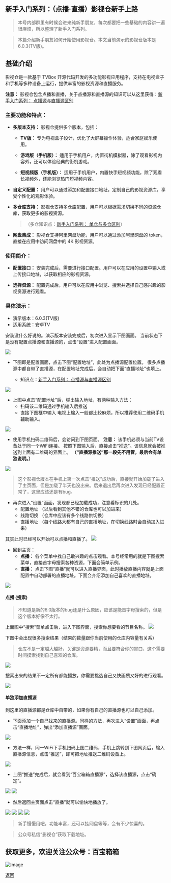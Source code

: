 ## 新手入门系列：（点播·直播）影视仓新手上路

> 本号内部群里有时候会进来纯新手朋友，每次都要把一些基础的内容讲一遍很麻烦，所以整理了新手入门系列。

> 本篇介绍新手朋友如何开始使用影视仓。本文当前演示的影视仓版本是6.0.3(TV版)。

## 基础介绍
影视仓是一款基于 TVBox 开源代码开发的多功能影视应用程序，支持在电视盒子和手机等多种设备上运行，提供丰富的影视资源和直播服务。

**注意：** 影视仓包含点播和直播，关于点播源和直播源的知识可以从这里获得：[新手入门系列： 点播源与直播源区别](./docs/013_DianBoZhiBo.md)

### 主要功能和特点：


*   **多版本支持：** 影视仓提供多个版本，包括：

    *   **TV版：** 专为电视盒子设计，优化了大屏幕操作体验，适合家庭娱乐使用。

    *   **游戏版（手机版）：** 适用于手机用户，内置街机模拟器，除了观看影视内容外，还可以体验经典的街机游戏。

    *   **短视频版（手机版）：** 适用于手机用户，内置快手短视频功能，除了观看长视频外，还能浏览热门短视频内容。

*   **自定义配置：** 用户可以通过添加和配置接口地址，定制自己的影视资源库，享受个性化的观影体验。 


*   **多仓库支持：** 影视仓支持多仓库配置，用户可以根据需求切换不同的资源仓库，获取更多的影视资源。 

    >（多仓知识点：[新手入门系列： 单仓与多仓区别](./docs/014_DanCangDuoCang.md)）

*   **网盘集成：** 影视仓支持阿里网盘功能，用户可以通过添加阿里网盘的 token，直接在应用中访问网盘中的 4K 影视资源。

### 使用简介：

*   **配置接口：** 安装完成后，需要进行接口配置。用户可以在应用的设置中输入或上传接口地址，以获取相应的影视资源。

*   **选择资源：** 配置完成后，用户可以在应用中浏览、搜索并选择自己感兴趣的影视资源进行观看。

### 具体演示：

*   演示版本：6.0.3(TV版)
*   适用系统：安卓TV 

安装没什么好说的。演示版本安装完成后，初次进入显示下图画面。
当前状态下是没有配置点播源和直播源的，点击“设置”进入配置画面。

<img src="../assets/img/017_YingShiCang/1.png" style="max-width:100%; height:auto;">

*   下图即是配置画面，点击下图“配置地址”，此处为点播源配置位置。
很多点播源中都自带了直播源，在配置地址完成后，会自动把下面“直播地址”也填上。

    *   知识点：[新手入门系列： 点播源与直播源区别](./docs/013_DianBoZhiBo.md)

<img src="../assets/img/017_YingShiCang/2.png" style="max-width:100%; height:auto;">

*   上图中点击“配置地址”后，弹出输入地址，有两种输入方法：
    *   扫码该二维码通过手机输入后推送
    *   直接下图框中输入
电视上输入一般都比较麻烦，所以推荐使用二维码手机辅助输入。

<img src="../assets/img/017_YingShiCang/3.png" style="max-width:100%; height:auto;">


*   使用手机扫码二维码后，会访问到下图页面。
**注意：** 该手机必须与当前TV设备处于同一个WiFi连接。
按照下图输入后，直接点击“推送”。该信息就会被推送到上面有二维码的界面上。
**（“直播源推送”那一段先不用管，最后会有单独说明。）**
<img src="../assets/img/017_YingShiCang/4.png" style="max-width:100%; height:auto;">

>这个影视仓版本在手机上第一次点击“推送”成功后，直接就开始加载了进入了主页面，但是加载了半天也没出来。后来退出后再次进入发现已经配置正常了，这里应该还是有bug。

*   再次进入“设置”画面，发现都已经加载成功，注意看标识的几处。
    *   配置地址 （以后看到其他不错的仓库也可以加进来）
    *   线路切换 （仓库中应该有多个线路供切换）
    *   直播地址 （每个线路大都有自己的直播地址，在切换线路时会自动加入进来）

其实此时已经可以开始可以点播和直播了。
<img src="../assets/img/017_YingShiCang/5.png" style="max-width:100%; height:auto;">

*   回到主页：
    *   **点播：** 各个菜单中找自己敢兴趣的点击观看。本号经常用的就是下图搜索菜单，直接首字母搜索各种资源，下面会简单示例。
    *   **直播：** 点击下图“直播”就可以进入直播界面，此时播放直播内容就是上面配置中自动部署的直播地址。下面会介绍添加自己喜欢的直播地址。

<img src="../assets/img/017_YingShiCang/6.png" style="max-width:100%; height:auto;">

#### 点播 (搜索)

>不知道是新的6.0版本的bug还是什么原因，应该是能首字母搜索的，但是这个版本好像不太行。

上面图中“搜索”菜单点击后，进入下图界面，搜索你想要看的节目名称。
<img src="../assets/img/017_YingShiCang/7.jpg" style="max-width:100%; height:auto;">

下图中会出现很多搜索结果（结果的数量跟你当前使用的仓库内容量有关系）
>仓库不是一定越大越好，关键是资源要精，而且要符合你的胃口，这个需要时间摸索找到自己喜欢的仓库。

<img src="../assets/img/017_YingShiCang/8.jpg" style="max-width:100%; height:auto;">

搜索出来的结果不一定所有都能播放，你需要挑选自己又快画质又好的进行观看。

<img src="../assets/img/017_YingShiCang/9.jpg" style="max-width:100%; height:auto;">


#### 单独添加直播源

到这里的直播源都是仓库中自带的，如果你有自己的直播源也可以自己添加。

*   下面添加一个自己找来的直播源。同样的方法，再次进入“设置”画面，再点击“直播地址”，弹出“添加直播源”画面。

<img src="../assets/img/017_YingShiCang/10.png" style="max-width:100%; height:auto;">

*   方法一样，同一WiFi下手机扫码上图二维码，手机上跳转到下图网页后，输入直播源信息，点击“推送”，即可把地址推送二维码设备上。

<img src="../assets/img/017_YingShiCang/11.png" style="max-width:100%; height:auto;">

*   上图“推送”完成后，就会看到“百宝箱箱直播源”，选择该直播源，点击“确定”。

<img src="../assets/img/017_YingShiCang/12.png" style="max-width:100%; height:auto;">

<img src="../assets/img/017_YingShiCang/13.png" style="max-width:100%; height:auto;">

*   然后返回主页面点击“直播”就可以愉快地播放了。

<img src="../assets/img/017_YingShiCang/6.png" style="max-width:100%; height:auto;">

<img src="../assets/img/017_YingShiCang/14.jpg" style="max-width:100%; height:auto;">

<img src="../assets/img/017_YingShiCang/15.jpg" style="max-width:100%; height:auto;">

<img src="../assets/img/017_YingShiCang/16.jpg" style="max-width:100%; height:auto;">

>新手慢慢用吧，功能丰富，还可以挂网盘等等，会有不少惊喜的。

>公众号私信“影视仓”获取下载地址。

## 获取更多，欢迎关注公众号：百宝箱箱
![image](../assets/GongZhongHao.png)

[返回](..)
